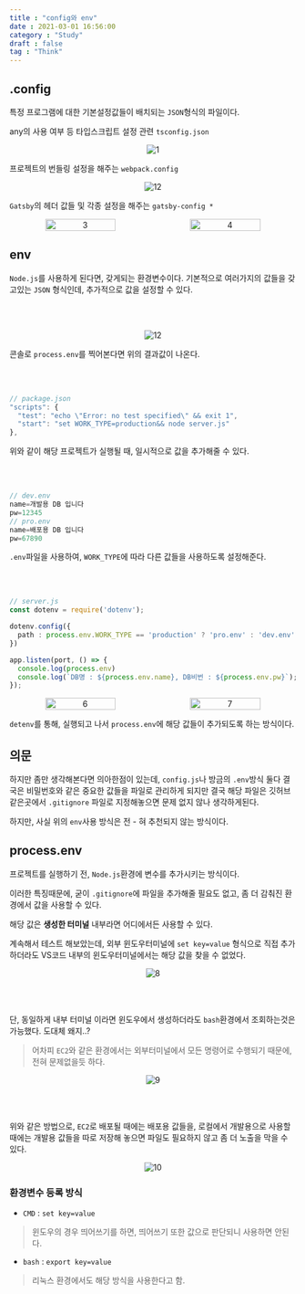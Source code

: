 ```yaml
---
title : "config와 env"
date : 2021-03-01 16:56:00
category : "Study"
draft : false
tag : "Think"
--- 
```


## .config
특정 프로그램에 대한 기본설정값들이 배치되는 `JSON`형식의 파일이다.  


any의 사용 여부 등 타입스크립트 설정 관련 `tsconfig.json`
<div style="text-align : center">
  <img src="/img/2021/03/01/1.PNG?raw=true" alt="1">
</div>


프로젝트의 번들링 설정을 해주는 `webpack.config`
<div style="text-align : center">
  <img src="/img/2021/03/01/2.PNG?raw=true" alt="12">
</div>


`Gatsby`의 헤더 값들 및 각종 설정을 해주는 `gatsby-config *`
<div style="text-align : center; display : flex;">
  <img style="display : inlne-block; width : 49.5%; margin-right : 1%;" src="/img/2021/03/01/3.PNG?raw=true" alt="3">
  <img style="display : inlne-block; width : 49.5%;" src="/img/2021/03/01/4.PNG?raw=true" alt="4">
</div>


## env
`Node.js`를 사용하게 된다면, 갖게되는 환경변수이다. 기본적으로 여러가지의 값들을 갖고있는 `JSON` 형식인데, 추가적으로 값을 설정할 수 있다.

<br><br>

<div style="text-align : center">
  <img src="/img/2021/03/01/5.PNG?raw=true" alt="12">
</div>


콘솔로 `process.env`를 찍어본다면 위의 결과값이 나온다.


<br><br>

```ts
// package.json
"scripts": {
  "test": "echo \"Error: no test specified\" && exit 1",
  "start": "set WORK_TYPE=production&& node server.js"
},
```

위와 같이 해당 프로젝트가 실행될 때, 일시적으로 값을 추가해줄 수 있다.


<br><br>

```ts
// dev.env
name=개발용 DB 입니다
pw=12345
// pro.env
name=배포용 DB 입니다
pw=67890
```

`.env`파일을 사용하여, `WORK_TYPE`에 따라 다른 값들을 사용하도록 설정해준다.

<br><br>

```ts
// server.js
const dotenv = require('dotenv');

dotenv.config({
  path : process.env.WORK_TYPE == 'production' ? 'pro.env' : 'dev.env'
})

app.listen(port, () => {
  console.log(process.env)
  console.log(`DB명 : ${process.env.name}, DB비번 : ${process.env.pw}`);
});
```


<div style="text-align : center; display : flex;">
  <img style="display : inlne-block; width : 49.5%; margin-right : 1%;" src="/img/2021/03/01/6.PNG?raw=true" alt="6">
  <img style="display : inlne-block; width : 49.5%;" src="/img/2021/03/01/7.PNG?raw=true" alt="7">
</div>


`detenv`를 통해, 실행되고 나서 `process.env`에 해당 값들이 추가되도록 하는 방식이다.


## 의문
하지만 좀만 생각해본다면 의아한점이 있는데, `config.js`나 방금의 `.env`방식 둘다 결국은 비밀번호와 같은 중요한 값들을 파일로 관리하게 되지만 결국 해당 파일은 깃허브 같은곳에서 `.gitignore` 파일로 지정해놓으면 문제 없지 않나 생각하게된다.


하지만, 사실 위의 `env`사용 방식은 전 - 혀 추천되지 않는 방식이다.



## process.env
프로젝트를 실행하기 전, `Node.js`환경에 변수를 추가시키는 방식이다.  



이러한 특징때문에, 굳이 `.gitignore`에 파일을 추가해줄 필요도 없고, 좀 더 감춰진 환경에서 값을 사용할 수 있다.  



해당 값은 **생성한 터미널** 내부라면 어디에서든 사용할 수 있다.  


계속해서 테스트 해보았는데, 외부 윈도우터미널에 `set key=value` 형식으로 직접 추가 하더라도 VS코드 내부의 윈도우터미널에서는 해당 값을 찾을 수 없었다.

<div style="text-align : center">
  <img src="/img/2021/03/01/8.PNG?raw=true" alt="8">
</div>

<br><br>

단, 동일하게 내부 터미널 이라면 윈도우에서 생성하더라도 `bash`환경에서 조회하는것은 가능했다. 도대체 왜지..?
> 어차피 `EC2`와 같은 환경에서는 외부터미널에서 모든 명령어로 수행되기 때문에, 전혀 문제없을듯 하다.


<div style="text-align : center">
  <img src="/img/2021/03/01/9.PNG?raw=true" alt="9">
</div>

<br><br>

위와 같은 방법으로, `EC2`로 배포될 때에는 배포용 값들을, 로컬에서 개발용으로 사용할 때에는 개발용 값들을 따로 저장해 놓으면 파일도 필요하지 않고 좀 더 노출을 막을 수 있다.


<div style="text-align : center">
  <img src="/img/2021/03/01/10.PNG?raw=true" alt="10">
</div>



### 환경변수 등록 방식
* `CMD` : `set key=value`
> 윈도우의 경우 띄어쓰기를 하면, 띄어쓰기 또한 값으로 판단되니 사용하면 안된다.
* `bash` : `export key=value`
> 리눅스 환경에서도 해당 방식을 사용한다고 함.
